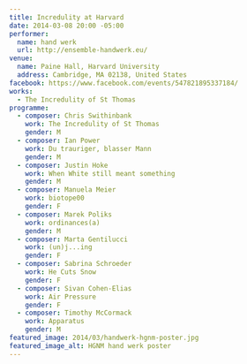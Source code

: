 ```yaml
---
title: Incredulity at Harvard
date: 2014-03-08 20:00 -05:00
performer:
  name: hand werk
  url: http://ensemble-handwerk.eu/
venue:
  name: Paine Hall, Harvard University
  address: Cambridge, MA 02138, United States
facebook: https://www.facebook.com/events/547821895337184/
works:
  - The Incredulity of St Thomas
programme:
  - composer: Chris Swithinbank
    work: The Incredulity of St Thomas
    gender: M
  - composer: Ian Power
    work: Du trauriger, blasser Mann
    gender: M
  - composer: Justin Hoke
    work: When White still meant something
    gender: M
  - composer: Manuela Meier
    work: biotope00
    gender: F
  - composer: Marek Poliks
    work: ordinances(a)
    gender: M
  - composer: Marta Gentilucci
    work: (un)j...ing
    gender: F
  - composer: Sabrina Schroeder
    work: He Cuts Snow
    gender: F
  - composer: Sivan Cohen-Elias
    work: Air Pressure
    gender: F
  - composer: Timothy McCormack
    work: Apparatus
    gender: M
featured_image: 2014/03/handwerk-hgnm-poster.jpg
featured_image_alt: HGNM hand werk poster
---
```

